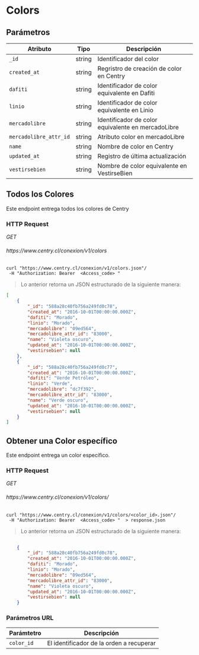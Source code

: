 # Colors

## Parámetros


| Atributo                      |   Tipo  |                                      Descripción                                      |
| ---------                     | ------- | ------------------------------------------------------------------------------------- |
| `_id`                         | string  | Identificador del color                    |
| `created_at`                  | string  | Regristro de creación de color en Centry                     |
| `dafiti`                      | string  | Identificador de color equivalente  en Dafiti                      |
| `linio`                       | string  | Identificador de color equivalente en Linio               |
| `mercadolibre`                | string  | Identificador de color equivalente en mercadoLibre     |
| `mercadolibre_attr_id`        | string  | Atributo color en mercadoLibre       |   
| `name`                        | string  | Nombre de color en Centry 						|
| `updated_at`                  | string  | Registro de última actualización 						|
| `vestirsebien`                | string  | Nombre de color equivalente en VestirseBien |


## Todos los Colores 
Este endpoint entrega todos los colores de Centry
### HTTP Request
<div class="api-endpoint">
  <div class="endpoint-data">
    <i class="label label-get">GET</i>
    <h6> https://www.centry.cl/conexion/v1/colors </h6>
  </div>
</div>



```shell
curl "https://www.centry.cl/conexion/v1/colors.json"/
 -H "Authorization: Bearer  <Access_code> "
```

> Lo anterior retorna un JSON estructurado de la siguiente manera:

```json
[
    {
        "_id": "588a28c40fb756a249fd0c78",
        "created_at": "2016-10-01T00:00:00.000Z",
        "dafiti": "Morado",
        "linio": "Morado",
        "mercadolibre": "09ed564",
        "mercadolibre_attr_id": "83000",
        "name": "Violeta oscuro",
        "updated_at": "2016-10-01T00:00:00.000Z",
        "vestirsebien": null
    },
    {
        "_id": "588a28c40fb756a249fd0c77",
        "created_at": "2016-10-01T00:00:00.000Z",
        "dafiti": "Verde Petróleo",
        "linio": "Verde",
        "mercadolibre": "dc7f392",
        "mercadolibre_attr_id": "83000",
        "name": "Verde oscuro",
        "updated_at": "2016-10-01T00:00:00.000Z",
        "vestirsebien": null
    }
]


```


## Obtener una Color específico



Este endpoint entrega un color específico.

### HTTP Request
<div class="api-endpoint">
  <div class="endpoint-data">
    <i class="label label-get">GET</i>
    <h6> https://www.centry.cl/conexion/v1/colors/<color_id> </h6>
  </div>
</div>


```shell
curl "https://www.centry.cl/conexion/v1/colors/<color_id>.json"/
 -H "Authorization: Bearer  <Access_code> "  > response.json
```

> Lo anterior retorna un JSON estructurado de la siguiente manera:

```json
   
    {
        "_id": "588a28c40fb756a249fd0c78",
        "created_at": "2016-10-01T00:00:00.000Z",
        "dafiti": "Morado",
        "linio": "Morado",
        "mercadolibre": "09ed564",
        "mercadolibre_attr_id": "83000",
        "name": "Violeta oscuro",
        "updated_at": "2016-10-01T00:00:00.000Z",
        "vestirsebien": null
    }


```



### Parámetros URL

Parámtetro | Descripción
---------- | -----------
`color_id` | El identificador de la orden a recuperar



